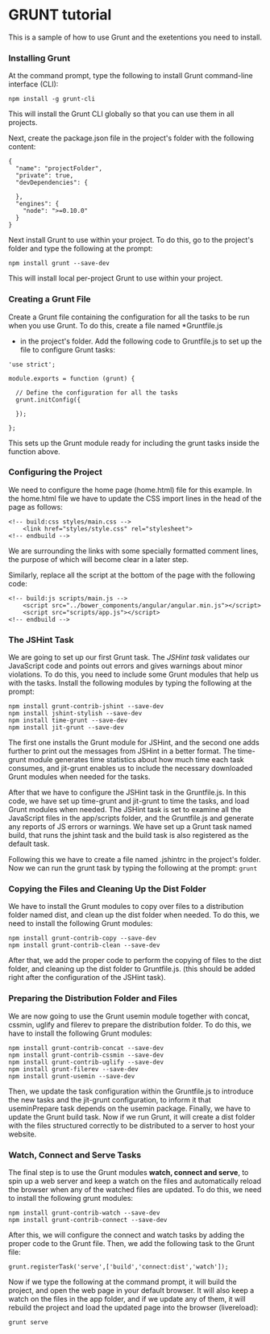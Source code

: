 # GRUNT tutorial

This is a sample of how to use Grunt and the exetentions you need to install.


### Installing Grunt

At the command prompt, type the following to install Grunt command-line interface (CLI):

```npm install -g grunt-cli```

This will install the Grunt CLI globally so that you can use them in all projects.

Next, create the package.json file in the project's folder with the following content:

```
{
  "name": "projectFolder",
  "private": true,
  "devDependencies": {

  },
  "engines": {
    "node": ">=0.10.0"
  }
}
```

Next install Grunt to use within your project. To do this, go to the project's folder and type the following at the prompt:

```npm install grunt --save-dev```

This will install local per-project Grunt to use within your project.


### Creating a Grunt File

Create a Grunt file containing the configuration for all the tasks to be run when you use Grunt. To do this, create a file named *Gruntfile.js
* in the project's folder. Add the following code to Gruntfile.js to set up the file to configure Grunt tasks:

```
'use strict';

module.exports = function (grunt) {

  // Define the configuration for all the tasks
  grunt.initConfig({

  });

};
```

This sets up the Grunt module ready for including the grunt tasks inside the function above.


### Configuring the Project

We need to configure the home page (home.html) file for this example. In the home.html file we have to update the CSS import lines in the head of the page as follows:

```
<!-- build:css styles/main.css -->
    <link href="styles/style.css" rel="stylesheet">
<!-- endbuild -->
```

We are surrounding the links with some specially formatted comment lines, the purpose of which will become clear in a later step.

Similarly, replace all the script at the bottom of the page with the following code:

```
<!-- build:js scripts/main.js -->
    <script src="../bower_components/angular/angular.min.js"></script>
    <script src="scripts/app.js"></script>
<!-- endbuild -->
```

### The JSHint Task

We are going to set up our first Grunt task. The *JSHint task* validates our JavaScript code and points out errors and gives warnings about minor violations. To do this, you need to include some Grunt modules that help us with the tasks. Install the following modules by typing the following at the prompt:

```
npm install grunt-contrib-jshint --save-dev
npm install jshint-stylish --save-dev
npm install time-grunt --save-dev
npm install jit-grunt --save-dev
```

The first one installs the Grunt module for JSHint, and the second one adds further to print out the messages from JSHint in a better format. The time-grunt module generates time statistics about how much time each task consumes, and jit-grunt enables us to include the necessary downloaded Grunt modules when needed for the tasks.

After that we have to configure the JSHint task in the Gruntfile.js. In this code, we have set up time-grunt and jit-grunt to time the tasks, and load Grunt modules when needed. The JSHint task is set to examine all the JavaScript files in the app/scripts folder, and the Gruntfile.js and generate any reports of JS errors or warnings. We have set up a Grunt task named build, that runs the jshint task and the build task is also registered as the default task.

Following this we have to create a file named .jshintrc in the project's folder. Now we can run the grunt task by typing the following at the prompt: `grunt`


### Copying the Files and Cleaning Up the Dist Folder

We have to install the Grunt modules to copy over files to a distribution folder named dist, and clean up the dist folder when needed. To do this, we need to install the following Grunt modules:

```
npm install grunt-contrib-copy --save-dev
npm install grunt-contrib-clean --save-dev
```

After that, we add the proper code to perform the copying of files to the dist folder, and cleaning up the dist folder to Gruntfile.js. (this should be added right after the configuration of the JSHint task).


### Preparing the Distribution Folder and Files

We are now going to use the Grunt usemin module together with concat, cssmin, uglify and filerev to prepare the distribution folder. To do this, we have to install the following Grunt modules:

```
npm install grunt-contrib-concat --save-dev
npm install grunt-contrib-cssmin --save-dev
npm install grunt-contrib-uglify --save-dev
npm install grunt-filerev --save-dev
npm install grunt-usemin --save-dev
```

Then, we update the task configuration within the Gruntfile.js to introduce the new tasks and the jit-grunt configuration, to inform it that useminPrepare task depends on the usemin package. Finally, we have to update the Grunt build task. Now if we run Grunt, it will create a dist folder with the files structured correctly to be distributed to a server to host your website.


### Watch, Connect and Serve Tasks

The final step is to use the Grunt modules **watch, connect and serve**, to spin up a web server and keep a watch on the files and automatically reload the browser when any of the watched files are updated. To do this, we need to install the following grunt modules:

```
npm install grunt-contrib-watch --save-dev
npm install grunt-contrib-connect --save-dev
```

After this, we will configure the connect and watch tasks by adding the proper code to the Grunt file. Then, we add the following task to the Grunt file: 

```
grunt.registerTask('serve',['build','connect:dist','watch']);
```

Now if we type the following at the command prompt, it will build the project, and open the web page in your default browser. It will also keep a watch on the files in the app folder, and if we update any of them, it will rebuild the project and load the updated page into the browser (livereload):

```
grunt serve
```